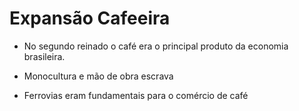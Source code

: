 # Expansão Cafeeira

- No segundo reinado o café era o principal produto da economia brasileira.

- Monocultura e mão de obra escrava

- Ferrovias eram fundamentais para o comércio de café
